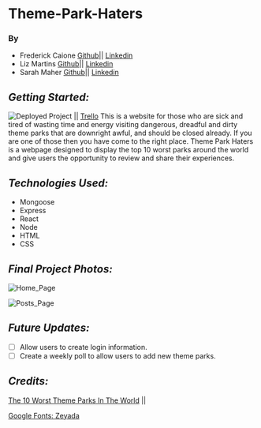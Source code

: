 # Theme-Park-Haters


### By 
- Frederick Caione  [Github](https://github.com/fcaione)|| [Linkedin](https://www.linkedin.com/in/frederickcaione/)
- Liz Martins [Github](https://github.com/martinsliz)|| [Linkedin](https://www.linkedin.com/in/elizmartins/)
- Sarah Maher [Github](https://github.com/mahers12)|| [Linkedin](https://www.linkedin.com/in/sarah-maher-8a6865255/)


## **_Getting Started:_**

![Deployed Project]() || [Trello](https://trello.com/b/cJrW43N8/theme-park-haters)
This is a website for those who are sick and tired of wasting time and energy visiting dangerous, dreadful and dirty theme parks that are downright awful, and should be closed already. If you are one of those then you have come to the right place. Theme Park Haters is a webpage designed to display the top 10 worst parks around the world and give users the opportunity to review and share their experiences.

## **_Technologies Used:_**

- Mongoose
- Express
- React
- Node
- HTML
- CSS

## **_Final Project Photos:_**

![Home_Page](https://i.imgur.com/nPIuBCv.jpg)

![Posts_Page](https://i.imgur.com/hEeOd53.png)

## **_Future Updates:_**

- [ ] Allow users to create login information.
- [ ] Create a weekly poll to allow users to add new theme parks.

## **_Credits:_**

<a href="https://www.therichest.com/poorest-list/the-10-worst-theme-parks-in-the-world/">The 10 Worst Theme Parks In The World</a> ||

<a href="https://fonts.google.com/specimen/Zeyada">Google Fonts: Zeyada</a>
